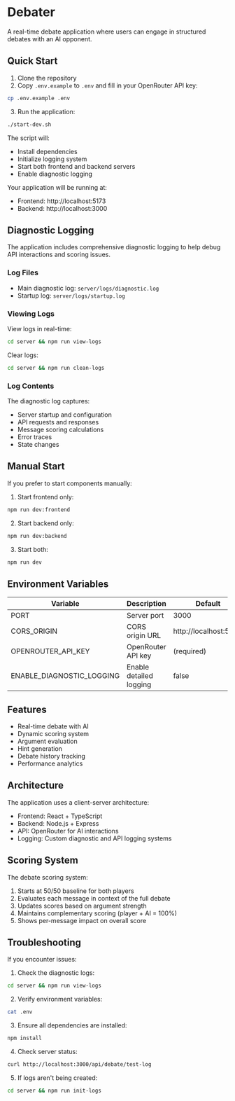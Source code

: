 # Debater

A real-time debate application where users can engage in structured debates with an AI opponent.

## Quick Start

1. Clone the repository
2. Copy `.env.example` to `.env` and fill in your OpenRouter API key:
```bash
cp .env.example .env
```
3. Run the application:
```bash
./start-dev.sh
```

The script will:
- Install dependencies
- Initialize logging system
- Start both frontend and backend servers
- Enable diagnostic logging

Your application will be running at:
- Frontend: http://localhost:5173
- Backend: http://localhost:3000

## Diagnostic Logging

The application includes comprehensive diagnostic logging to help debug API interactions and scoring issues.

### Log Files
- Main diagnostic log: `server/logs/diagnostic.log`
- Startup log: `server/logs/startup.log`

### Viewing Logs
View logs in real-time:
```bash
cd server && npm run view-logs
```

Clear logs:
```bash
cd server && npm run clean-logs
```

### Log Contents
The diagnostic log captures:
- Server startup and configuration
- API requests and responses
- Message scoring calculations
- Error traces
- State changes

## Manual Start

If you prefer to start components manually:

1. Start frontend only:
```bash
npm run dev:frontend
```

2. Start backend only:
```bash
npm run dev:backend
```

3. Start both:
```bash
npm run dev
```

## Environment Variables

| Variable | Description | Default |
|----------|-------------|---------|
| PORT | Server port | 3000 |
| CORS_ORIGIN | CORS origin URL | http://localhost:5173 |
| OPENROUTER_API_KEY | OpenRouter API key | (required) |
| ENABLE_DIAGNOSTIC_LOGGING | Enable detailed logging | false |

## Features

- Real-time debate with AI
- Dynamic scoring system
- Argument evaluation
- Hint generation
- Debate history tracking
- Performance analytics

## Architecture

The application uses a client-server architecture:

- Frontend: React + TypeScript
- Backend: Node.js + Express
- API: OpenRouter for AI interactions
- Logging: Custom diagnostic and API logging systems

## Scoring System

The debate scoring system:
1. Starts at 50/50 baseline for both players
2. Evaluates each message in context of the full debate
3. Updates scores based on argument strength
4. Maintains complementary scoring (player + AI = 100%)
5. Shows per-message impact on overall score

## Troubleshooting

If you encounter issues:

1. Check the diagnostic logs:
```bash
cd server && npm run view-logs
```

2. Verify environment variables:
```bash
cat .env
```

3. Ensure all dependencies are installed:
```bash
npm install
```

4. Check server status:
```bash
curl http://localhost:3000/api/debate/test-log
```

5. If logs aren't being created:
```bash
cd server && npm run init-logs
